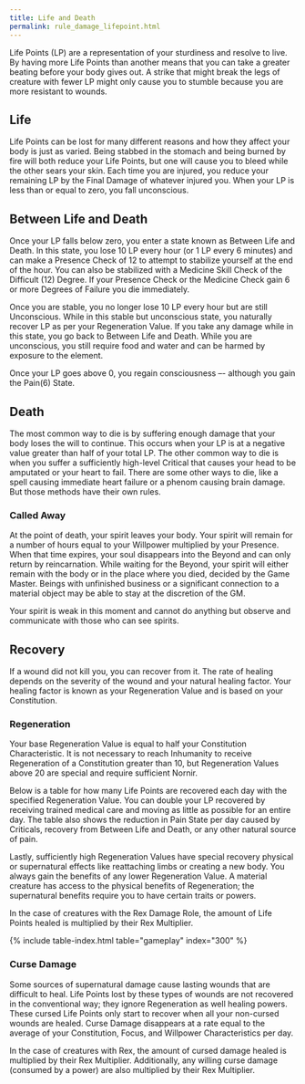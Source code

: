 ```yaml
---
title: Life and Death
permalink: rule_damage_lifepoint.html
---
```


Life Points (LP) are a representation of your sturdiness and resolve to live. By having more Life Points than another means that you can take a greater beating before your body gives out. A strike that might break the legs of creature with fewer LP might only cause you to stumble because you are more resistant to wounds. 

## Life
Life Points can be lost for many different reasons and how they affect your body is just as varied. Being stabbed in the stomach and being burned by fire will both reduce your Life Points, but one will cause you to bleed while the other sears your skin. Each time you are injured, you reduce your remaining LP by the Final Damage of whatever injured you. When your LP is less than or equal to zero, you fall unconscious.

## Between Life and Death
Once your LP falls below zero, you enter a state known as Between Life and Death. In this state, you lose 10 LP every hour (or 1 LP every 6 minutes) and can make a Presence Check of 12 to attempt to stabilize yourself at the end of the hour. You can also be stabilized with a Medicine Skill Check of the Difficult (12) Degree. If your Presence Check or the Medicine Check gain 6 or more Degrees of Failure you die immediately. 

Once you are stable, you no longer lose 10 LP every hour but are still Unconscious. While in this stable but unconscious state, you naturally recover LP as per your Regeneration Value. If you take any damage while in this state, you go back to Between Life and Death. While you are unconscious, you still require food and water and can be harmed by exposure to the element.

Once your LP goes above 0, you regain consciousness –- although you gain the Pain(6) State.

## Death
The most common way to die is by suffering enough damage that your body loses the will to continue. This occurs when your LP is at a negative value greater than half of your total LP. The other common way to die is when you suffer a sufficiently high-level Critical that causes your head to be amputated or your heart to fail. There are some other ways to die, like a spell causing immediate heart failure or a phenom causing brain damage. But those methods have their own rules.

### Called Away
At the point of death, your spirit leaves your body. Your spirit will remain for a number of hours equal to your Willpower multiplied by your Presence. When that time expires, your soul disappears into the Beyond and can only return by reincarnation. While waiting for the Beyond, your spirit will either remain with the body or in the place where you died, decided by the Game Master. Beings with unfinished business or a significant connection to a material object may be able to stay at the discretion of the GM.

Your spirit is weak in this moment and cannot do anything but observe and communicate with those who can see spirits.

## Recovery
If a wound did not kill you, you can recover from it. The rate of healing depends on the severity of the wound and your natural healing factor. Your healing factor is known as your Regeneration Value and is based on your Constitution.

### Regeneration
Your base Regeneration Value is equal to half your Constitution Characteristic. It is not necessary to reach Inhumanity to receive Regeneration of a Constitution greater than 10, but Regeneration Values above 20 are special and require sufficient Nornir.

Below is a table for how many Life Points are recovered each day with the specified Regeneration Value. You can double your LP recovered by receiving trained medical care and moving as little as possible for an entire day. The table also shows the reduction in Pain State per day caused by Criticals, recovery from Between Life and Death, or any other natural source of pain. 

Lastly, sufficiently high Regeneration Values have special recovery physical or supernatural effects like reattaching limbs or creating a new body. You always gain the benefits of any lower Regeneration Value. A material creature has access to the physical benefits of Regeneration; the supernatural benefits require you to have certain traits or powers. 

In the case of creatures with the Rex Damage Role, the amount of Life Points healed is multiplied by their Rex Multiplier.

{% include table-index.html table="gameplay" index="300" %}

### Curse Damage
Some sources of supernatural damage cause lasting wounds that are difficult to heal. Life Points lost by these types of wounds are not recovered in the conventional way; they ignore Regeneration as well healing powers. These cursed Life Points only start to recover when all your non-cursed wounds are healed. Curse Damage disappears at a rate equal to the average of your Constitution, Focus, and Willpower Characteristics per day.

In the case of creatures with Rex, the amount of cursed damage healed is multiplied by their Rex Multiplier. Additionally, any willing curse damage (consumed by a power) are also multiplied by their Rex Multiplier.
